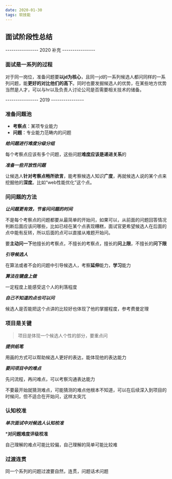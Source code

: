 ```yaml
---
date: 2020-01-30
tags: 软技能
---
```


## 面试阶段性总结

---------------- 2020 补充 ----------------

### 面试是一系列的过程

对于同一岗位，准备问题要**以jd为核心**，且同一jd的一系列候选人都问同样的一系列问题，能**更好的对比他们的高下**。同时也要发掘候选人的优势，在某些地方优势当然是人才，可以与hr以及负责人讨论公司是否需要相关技术的储备。


---------------- 2019 ----------------

### 准备问题池

- **考察点**：某项专业能力
- **问题**：专业能力范畴内的问题

***给问题进行难度分级分组***

每个考察点应该有多个问题，这些问题**难度应该是递进关系**的

***准备一些开放性问题***

让候选人**针对考察点畅所欲言**，能考察候选人知识**广度**，再就候选人说的某个点来挖掘他的**深度**。比如“web性能优化”这个点。

### 问问题的方法

***让问题更有效，节省问问题的时间***

不是每个考察点的问题都要从最简单的开始问，如果可以，从前面的问题回答情况判断后面应该问哪些，比如已经在某个点表现糟糕，面试官更希望候选人在后面的点中能有反转，所以后面的点可以直接从难题开始问。

要**主动问一下**他擅长的考察点，不擅长的考察点，擅长的**问上限**，不擅长的**问下限**

***引导候选人***

在算法或者不会的问题中引导候选人，考察**延伸**能力，**学习**能力

***算法在键盘上做***

一定程度上能感受这个人的利落程度

***自己不知道的点也可以问***

候选人是否能把这个点讲的比较好也体现了他的掌握程度，参考费曼定理

### 项目是关键

> 项目是体现一个候选人个性的部分，要重点问

***提供纸笔***

用画的方式可以帮助候选人更好的表达，能体现他的表达能力

***要问项目中的难点***

先问流程，再问难点，可以考察沟通表达能力

不要最开始就猜测难点，可能猜测的难点他根本不知道，可以在后续深入到项目的时候问，但不适合在开始问，这样太突兀

### 认知校准

***单次面试中对候选人认知校准***

***对问题难度评级校准**

自己理解的难点可能比较偏，自己理解的简单可能比较难

### 过渡连贯

同一个系列的问题过渡要自然，连贯，问题话术问题



